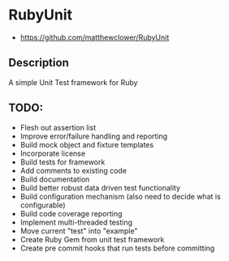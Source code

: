 # RubyUnit

* https://github.com/matthewclower/RubyUnit

## Description

A simple Unit Test framework for Ruby

## TODO:

* Flesh out assertion list
* Improve error/failure handling and reporting
* Build mock object and fixture templates
* Incorporate license
* Build tests for framework
* Add comments to existing code
* Build documentation
* Build better robust data driven test functionality
* Build configuration mechanism (also need to decide what is configurable)
* Build code coverage reporting
* Implement multi-threaded testing
* Move current "test" into "example"
* Create Ruby Gem from unit test framework
* Create pre commit hooks that run tests before committing
